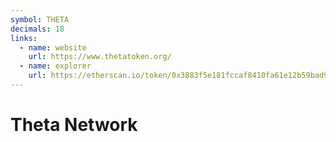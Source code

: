 ```yaml
---
symbol: THETA
decimals: 18
links:
  - name: website
    url: https://www.thetatoken.org/
  - name: explorer
    url: https://etherscan.io/token/0x3883f5e181fccaf8410fa61e12b59bad963fb645
---
```


# Theta Network
